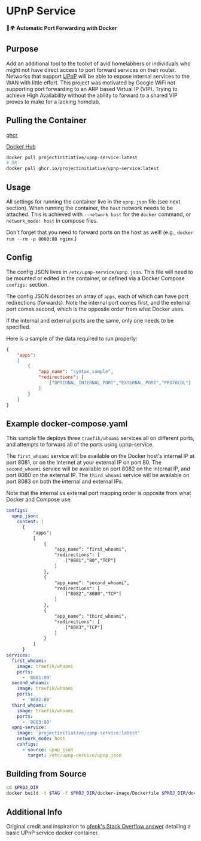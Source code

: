 # UPnP Service

🚀🌍 __Automatic Port Forwarding with Docker__

## Purpose

Add an additional tool to the toolkit of avid homelabbers or individuals who might not have direct access to port forward services on their router. Networks that support [UPnP](https://en.wikipedia.org/wiki/Universal_Plug_and_Play) will be able to expose internal services to the WAN with little effort. This project was motivated by Google WiFi not supporting port forwarding to an ARP based Virtual IP (VIP). Trying to achieve High Availability without the ability to forward to a shared VIP proves to make for a lacking homelab.

## Pulling the Container

[ghcr](https://github.com/ProjectInitiative/upnp-service/pkgs/container/upnp-service)

[Docker Hub](https://hub.docker.com/repository/docker/projectinitiative/upnp-service)

```bash
docker pull projectinitiative/upnp-service:latest
# OR
docker pull ghcr.io/projectinitiative/upnp-service:latest
```

## Usage

All settings for running the container live in the `upnp.json` file (see next section). When running the container, the `host` network needs to be attached. This is achieved with `--network host` for the `docker` command, or `network_mode: host` in compose files.

Don't forget that you need to forward ports on the host as well! (e.g., `docker run --rm -p 8080:80 nginx`.)

## Config

The config JSON lives in `/etc/upnp-service/upnp.json`. This file will need to be mounted or edited in the container, or defined via a Docker Compose `configs:` section.

The config JSON describes an array of `apps`, each of which can have port redirections (forwards). Note the internal port comes first, and the external port comes second, which is the opposite order from what Docker uses.

If the internal and external ports are the same, only one needs to be specified.

Here is a sample of the data required to run properly:

```JSON
{
    "apps":
    [
        {
            "app_name": "syntax_sample",
            "redirections": [
                ["OPTIONAL_INTERNAL_PORT","EXTERNAL_PORT","PROTOCOL"]
            ]
        }
    ]
}
```

## Example docker-compose.yaml

This sample file deploys three `traefik/whoami` services all on different ports, and attempts to forward all of the ports using upnp-service.

The `first_whoami` service will be available on the Docker host's internal IP at port 8081, or on the Internet at your external IP on port 80. The `second_whoami` service will be available on port 8082 on the internal IP, and port 8080 on the external IP. The `third_whoami` service will be available on port 8083 on both the internal and external IPs.

Note that the internal vs external port mapping order is opposite from what Docker and Compose use.

```yaml
configs:
  upnp_json:
    content: |
      {
          "apps":
          [
              {
                  "app_name": "first_whoami",
                  "redirections": [
                      ["8081","80","TCP"]
                  ]
              },
              {
                  "app_name": "second_whoami",
                  "redirections": [
                      ["8082","8080","TCP"]
                  ]
              },
              {
                  "app_name": "third_whoami",
                  "redirections": [
                      ["8083","TCP"]
                  ]
              }
          ]
      }
services:
  first_whoami:
    image: traefik/whoami
    ports:
      - '8081:80'
  second_whoami:
    image: traefik/whoami
    ports:
      - '8082:80'
  third_whoami:
    image: traefik/whoami
    ports:
      - '8083:80'
  upnp-service:
    image: 'projectinitiative/upnp-service:latest'
    network_mode: host
    configs:
      - source: upnp_json
        target: /etc/upnp-service/upnp.json
```

## Building from Source

```bash
cd $PROJ_DIR
docker build -t $TAG -f $PROJ_DIR/docker-image/Dockerfile $PROJ_DIR/docker-image
```

## Additional Info

Original credit and inspiration to [ofepk's Stack Overflow answer](https://stackoverflow.com/a/54081861) detailing a basic UPnP service docker container.
